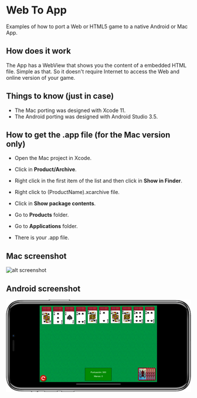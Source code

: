 # Web To App

Examples of how to port a Web or HTML5 game to a native Android or Mac App.

## How does it work

The App has a WebView that shows you the content of a embedded HTML file. Simple as that. So it doesn't require Internet to access the Web and online version of your game.

## Things to know (just in case)

* The Mac porting was designed with Xcode 11.
* The Android porting was designed with Android Studio 3.5.

## How to get the .app file (for the Mac version only)

* Open the Mac project in Xcode.

* Click in **Product/Archive**.

* Right click in the first item of the list and then click in **Show in Finder**.

* Right click to (ProductName).xcarchive file.

* Click in **Show package contents**.

* Go to **Products** folder.

* Go to **Applications** folder.

* There is your .app file.

## Mac screenshot

![alt screenshot](https://raw.githubusercontent.com/lrusso/WebToApp/master/Screenshot1.png)

## Android screenshot

![alt screenshot](https://raw.githubusercontent.com/lrusso/WebToApp/master/Screenshot2.png)
